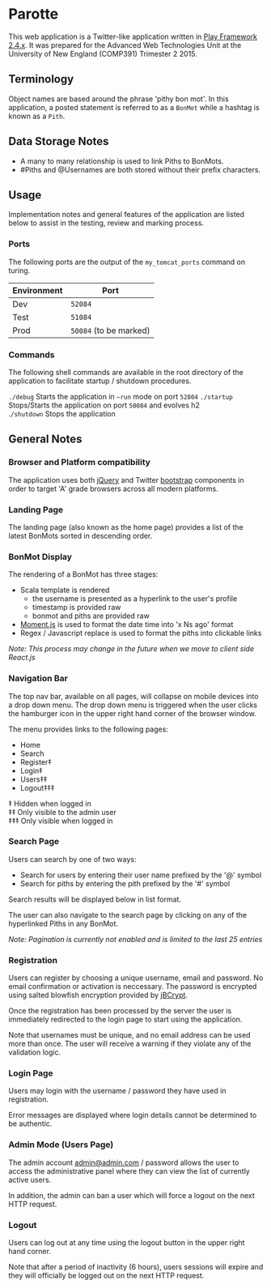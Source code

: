 # Parotte
This web application is a Twitter-like application written in [Play 
Framework 2.4.x](https://playframework.com).  It was prepared for the 
Advanced Web Technologies Unit at the University of New England (COMP391) 
Trimester 2 2015.

## Terminology
Object names are based around the phrase 'pithy bon mot'.  In this 
application, a posted statement is referred to as a `BonMot` while
a hashtag is known as a `Pith`.

## Data Storage Notes
 - A many to many relationship is used to link Piths to BonMots.
 - #Piths and @Usernames are both stored without their prefix characters.

## Usage
Implementation notes and general features of the application are listed
below to assist in the testing, review and marking process.

### Ports
The following ports are the output of the `my_tomcat_ports` command on 
turing.  

Environment | Port
------------|------------------------
Dev         |	`52084`   
Test        |   `51084`
Prod        |	`50084` (to be marked)  

### Commands
The following shell commands are available in the root directory of the 
application to facilitate startup / shutdown procedures.

`./debug`       Starts the application in `~run` mode on port `52804`
`./startup`	    Stops/Starts the application on port `50084` and evolves h2  
.`/shutdown`	  Stops the application  

## General Notes

### Browser and Platform compatibility
The application uses both [jQuery](https://jquery.com/) and Twitter 
[bootstrap](https://getbootstrap.com) components in order
to target 'A' grade browsers across all modern platforms.

### Landing Page
The landing page (also known as the home page) provides a list of the 
latest BonMots sorted in descending order.  

### BonMot Display
The rendering of a BonMot has three stages:

- Scala template is rendered 
  - the username is presented as a hyperlink to the user's profile
  - timestamp is provided raw
  - bonmot and piths are provided raw
- [Moment.js](https://momentjs.com) is used to format the date time into 'x Ns ago' format
- Regex / Javascript replace is used to format the piths into clickable links

_Note: This process may change in the future when we move to client side React.js_

### Navigation Bar 
The top nav bar, available on all pages, will collapse on mobile devices 
into a drop down menu.  The drop down menu is triggered when the user 
clicks the hamburger icon in the upper right hand corner of the browser window.

The menu provides links to the following pages:

- Home
- Search
- Register‡
- Login‡
- Users‡‡
- Logout‡‡‡ 

‡   Hidden when logged in  
‡‡  Only visible to the admin user  
‡‡‡ Only visible when logged in  

### Search Page
Users can search by one of two ways:

- Search for users by entering their user name prefixed by the '@' symbol
- Search for piths by entering the pith prefixed by the '#' symbol

Search results will be displayed below in list format.

The user can also navigate to the search page by clicking on any of the hyperlinked
Piths in any BonMot.

_Note: Pagination is currently not enabled and is limited to the last 25 entries_

### Registration
Users can register by choosing a unique username, email and password.  No email confirmation 
or activation is neccessary.  The password is encrypted using salted blowfish encryption 
provided by [jBCrypt](http://www.mindrot.org/projects/jBCrypt/).

Once the registration has been processed by the server the user is immediately 
redirected to the login page to 
start using the application.

Note that usernames must be unique, and no email address can be used more than once.  The user
will receive a warning if they violate any of the validation logic.

### Login Page
Users may login with the username / password they have used in registration.

Error messages are displayed where login details cannot be determined to be authentic.

### Admin Mode (Users Page)
The admin account admin@admin.com / password allows the user to access the 
administrative panel where they can view the list of currently active users.

In addition, the admin can ban a user which will force a logout on the next
HTTP request.

### Logout
Users can log out at any time using the logout button in the upper right hand corner.

Note that after a period of inactivity (6 hours), users sessions will expire and they will
officially be logged out on the next HTTP request.